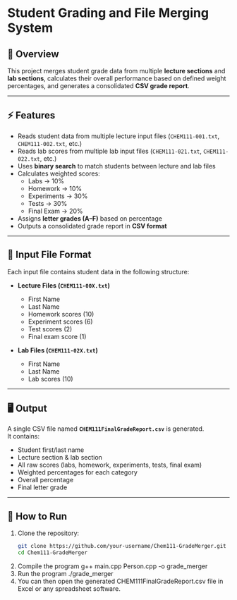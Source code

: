 # Student Grading and File Merging System

## 📌 Overview
This project merges student grade data from multiple **lecture sections** and **lab sections**, calculates their overall performance based on defined weight percentages, and generates a consolidated **CSV grade report**.


---

## ⚡ Features
- Reads student data from multiple lecture input files (`CHEM111-001.txt`, `CHEM111-002.txt`, etc.)
- Reads lab scores from multiple lab input files (`CHEM111-021.txt`, `CHEM111-022.txt`, etc.)
- Uses **binary search** to match students between lecture and lab files
- Calculates weighted scores:
  - Labs → 10%
  - Homework → 10%
  - Experiments → 30%
  - Tests → 30%
  - Final Exam → 20%
- Assigns **letter grades (A–F)** based on percentage
- Outputs a consolidated grade report in **CSV format**

---

## 📂 Input File Format
Each input file contains student data in the following structure:

- **Lecture Files (`CHEM111-00X.txt`)**
  - First Name
  - Last Name
  - Homework scores (10)
  - Experiment scores (6)
  - Test scores (2)
  - Final exam score (1)

- **Lab Files (`CHEM111-02X.txt`)**
  - First Name
  - Last Name
  - Lab scores (10)

---

## 🖥️ Output
A single CSV file named **`CHEM111FinalGradeReport.csv`** is generated.  
It contains:

- Student first/last name  
- Lecture section & lab section  
- All raw scores (labs, homework, experiments, tests, final exam)  
- Weighted percentages for each category  
- Overall percentage  
- Final letter grade  

---

## 🚀 How to Run
1. Clone the repository:
   ```bash
   git clone https://github.com/your-username/Chem111-GradeMerger.git
   cd Chem111-GradeMerger
2. Compile the program
    g++ main.cpp Person.cpp -o grade_merger
3. Run the program
    ./grade_merger
4. You can then open the generated CHEM111FinalGradeReport.csv file in Excel or any spreadsheet software.
